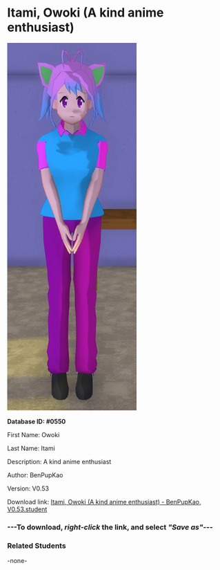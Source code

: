 # Itami, Owoki (A kind anime enthusiast)

<img src="../../Files/Images/Itami, Owoki (A kind anime enthusiast).png" title="Itami, Owoki (A kind anime enthusiast) - BenPupKao, V0.53">

**Database ID: #0550**

First Name: Owoki

Last Name: Itami

Description: A kind anime enthusiast

Author: BenPupKao

Version: V0.53

Download link: <a href="https://raw.githubusercontent.com/Arbiter1223/Daigaku-Gurashi-Custom-Students/master/Files/Student%20Files/Itami%2C%20Owoki%20(A%20kind%20anime%20enthusiast)%20-%20BenPupKao%2C%20V0.53.student">Itami, Owoki (A kind anime enthusiast) - BenPupKao, V0.53.student</a>

### ---**To download, _right-click_ the link, and select _"Save as"_**---

### Related Students

-none-
